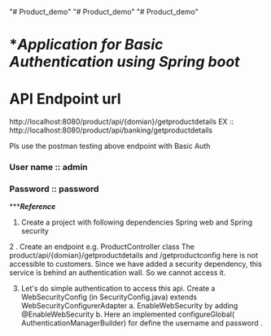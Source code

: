 "# Product_demo" 
"# Product_demo" 
"# Product_demo" 

# ****Application for Basic Authentication using Spring boot***
# API Endpoint url
http://localhost:8080/product/api/{domian}/getproductdetails
EX ::
http://localhost:8080/product/api/banking/getproductdetails

Pls use the postman testing above endpoint with Basic Auth

### User name :: admin 
### Password :: password

******Reference***

1. Create a project with following dependencies
	Spring web and 
	Spring security
  
 2 . Create an endpoint
	e.g. ProductController class
	The product/api/{domian}/getproductdetails  and /getproductconfig here is not accessible to customers.
	Since we have added a security dependency, this service is behind an authentication wall.
	So we cannot access it.
	
3. Let's do simple authentication to access this api.
      Create a WebSecurityConfig  (in SecurityConfig.java) extends WebSecurityConfigurerAdapter
      a. EnableWebSecurity by adding @EnableWebSecurity	
	    b. Here an  implemented configureGlobal( AuthenticationManagerBuilder) for define the username and password  .

